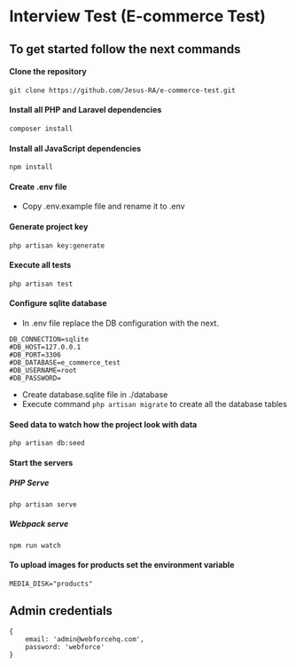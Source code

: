 # Interview Test (E-commerce Test)

## To get started follow the next commands

#### Clone the repository
```
git clone https://github.com/Jesus-RA/e-commerce-test.git
```

#### Install all PHP and Laravel dependencies
```
composer install
```

#### Install all JavaScript dependencies
```
npm install
```

#### Create .env file
* Copy .env.example file and rename it to .env

#### Generate project key
```
php artisan key:generate
```

#### Execute all tests
```
php artisan test
```

#### Configure sqlite database
* In .env file replace the DB configuration with the next.
```
DB_CONNECTION=sqlite
#DB_HOST=127.0.0.1
#DB_PORT=3306
#DB_DATABASE=e_commerce_test
#DB_USERNAME=root
#DB_PASSWORD=
```

* Create database.sqlite file in ./database
* Execute command `php artisan migrate` to create all the database tables

#### Seed data to watch how the project look with data
```
php artisan db:seed
```

#### Start the servers

##### PHP Serve
```
php artisan serve 
```

##### Webpack serve
```
npm run watch
```

#### To upload images for products set the environment variable
```
MEDIA_DISK="products"
```

## Admin credentials
```
{
    email: 'admin@webforcehq.com',
    password: 'webforce'
}
```